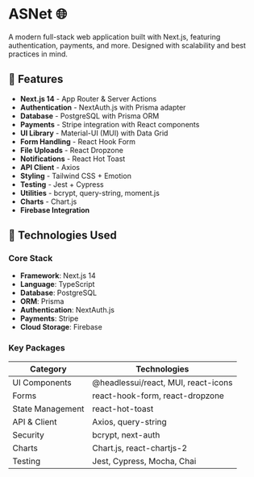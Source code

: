 # ASNet 🌐

A modern full-stack web application built with Next.js, featuring authentication, payments, and more. Designed with scalability and best practices in mind.

## 🚀 Features

- **Next.js 14** - App Router & Server Actions
- **Authentication** - NextAuth.js with Prisma adapter
- **Database** - PostgreSQL with Prisma ORM
- **Payments** - Stripe integration with React components
- **UI Library** - Material-UI (MUI) with Data Grid
- **Form Handling** - React Hook Form
- **File Uploads** - React Dropzone
- **Notifications** - React Hot Toast
- **API Client** - Axios
- **Styling** - Tailwind CSS + Emotion
- **Testing** - Jest + Cypress
- **Utilities** - bcrypt, query-string, moment.js
- **Charts** - Chart.js
- **Firebase Integration**

## 🔧 Technologies Used

### Core Stack

- **Framework**: Next.js 14
- **Language**: TypeScript
- **Database**: PostgreSQL
- **ORM**: Prisma
- **Authentication**: NextAuth.js
- **Payments**: Stripe
- **Cloud Storage**: Firebase

### Key Packages

| Category         | Technologies                        |
| ---------------- | ----------------------------------- |
| UI Components    | @headlessui/react, MUI, react-icons |
| Forms            | react-hook-form, react-dropzone     |
| State Management | react-hot-toast                     |
| API & Client     | Axios, query-string                 |
| Security         | bcrypt, next-auth                   |
| Charts           | Chart.js, react-chartjs-2           |
| Testing          | Jest, Cypress, Mocha, Chai          |
